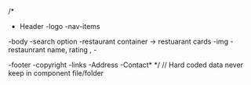 /*
  - Header
      -logo
      -nav-items


  -body
    -search option
    -restaurant container
      -> restuarant cards
          -img
          -restaunrant name, rating , 
          -

  -footer
    -copyright
    -links
    -Address
    -Contact*
*/
// Hard coded data never keep in component file/folder